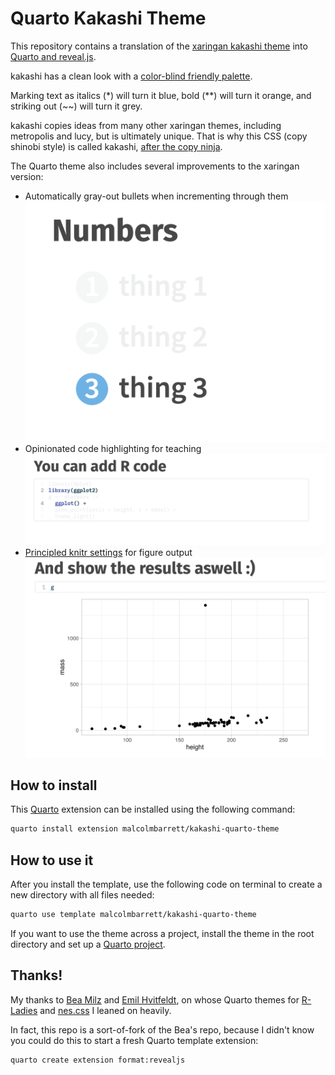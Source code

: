 # Quarto Kakashi Theme

This repository contains a translation of the [xaringan kakashi theme](https://github.com/malcolmbarrett/kakashi) into [Quarto and reveal.js](https://quarto.org/docs/presentations/revealjs/). 

kakashi has a clean look with a [color-blind friendly palette](https://github.com/malcolmbarrett/ggokabeito).

Marking text as italics (*) will turn it blue, bold (**) will turn it orange, and striking out (~~) will turn it grey.

kakashi copies ideas from many other xaringan themes, including metropolis and lucy, but is ultimately unique. That is why this CSS (copy shinobi style) is called kakashi, [after the copy ninja](https://www.wikiwand.com/en/Kakashi_Hatake).

The Quarto theme also includes several improvements to the xaringan version:
* Automatically gray-out bullets when incrementing through them
![Grey Out Bullet Points](img/grey-out.png)
* Opinionated code highlighting for teaching
![Opinionated code highlighting](img/highlighting.png)
* [Principled knitr settings](https://github.com/malcolmbarrett/kakashi-quarto-theme/blob/7f55625cc24fa862ae0ca88fe3a14b0786a62995/_extensions/kakashi/_extension.yml#L7-L18) for figure output
![Principled figure output](img/figures.png)

## How to install

This [Quarto](https://quarto.org) extension can be installed using the following command:

``` bash
quarto install extension malcolmbarrett/kakashi-quarto-theme
```

## How to use it

After you install the template, use the following code on terminal to create a new directory with all files needed:

``` bash
quarto use template malcolmbarrett/kakashi-quarto-theme
```

If you want to use the theme across a project, install the theme in the root directory and set up a [Quarto project](https://quarto.org/docs/projects/quarto-projects.html).

## Thanks!

My thanks to [Bea Milz](https://beamilz.com/) and [Emil Hvitfeldt](https://www.emilhvitfeldt.com/), on whose Quarto themes for [R-Ladies](https://github.com/beatrizmilz/quarto-rladies-theme) and [nes.css](https://github.com/EmilHvitfeldt/quarto-nes-theme) I leaned on heavily.

In fact, this repo is a sort-of-fork of the Bea's repo, because I didn't know you could do this to start a fresh Quarto template extension:

```bash
quarto create extension format:revealjs
```


